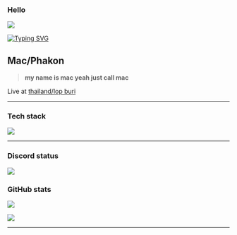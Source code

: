 ### Hello
![](https://komarev.com/ghpvc/?username=Meikouuu&label=Sussy%20profile%20views&color=ff69b4&style=flat)

[![Typing SVG](https://readme-typing-svg.demolab.com?font=Ubuntu&duration=6000&pause=100&color=FD57FF&background=FFFFFF00&multiline=true&repeat=false&width=435&lines=Hello+I'm+Mac)]()

## Mac/Phakon


> **my name is mac yeah just call mac**<br>



Live at [thailand/lop buri](https://www.google.com/maps/place/14.79808,100.65397)<br>

---






### Tech stack

![](https://skillicons.dev/icons?i=ts,js,py,css,html&theme=light)



---

### Discord status
![](https://lanyard.cnrad.dev/api/829156179803504670?theme=dark&borderRadius=35px&idleMessage=??)



### GitHub stats
![](https://github-readme-stats.vercel.app/api?username=Meikouuu&show_icons=true&theme=jolly&count_private=true)

![](https://github-readme-stats.vercel.app/api/top-langs/?username=Meikouuu&theme=tokyonight&hide_border=false&include_all_commits=true&count_private=false&layout=compact)

---










